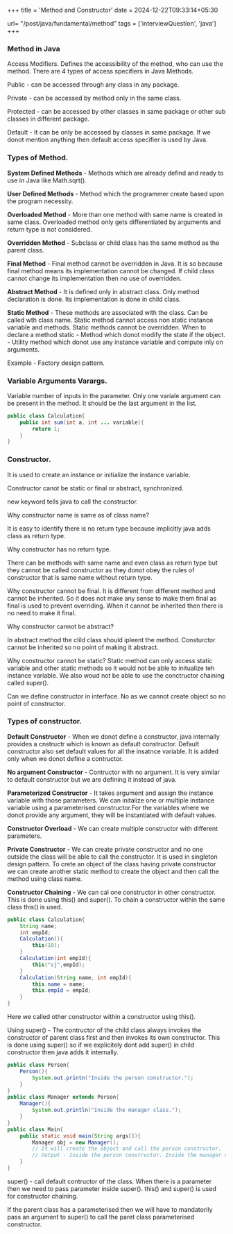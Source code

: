 +++
title = 'Method and Constructor'
date = 2024-12-22T09:33:14+05:30

url= "/post/java/fundamental/method"
tags = ['interviewQuestion', 'java']
+++
### Method in Java

Access Modifiers.
Defines the accessibility of the method, who can use the method.
There are 4 types of access specifiers in Java Methods.

Public - can be accessed through any class in any package.

Private - can be accessed by method only in the same class.

Protected - can be accessed by other classes in same package or other sub classes in different package.

Default - It can be only be accessed by classes in same package. If we donot mention anything then default access specifier is used by Java.

### Types of Method.

**System Defined Methods** - Methods which are already defind and ready to use in Java like Math.sqrt().

**User Defined Methods** - Method which the programmer create based upon the program necessity.

**Overloaded Method** - More than one method with same name is created in same class. Overloaded method only gets differentiated by arguments and return type is not considered.

**Overridden Method** - Subclass or child class has the same method as the parent class.

**Final Method** - Final method cannot be overridden in Java. It is so because final method means its implementation cannot be changed. If child class cannot change its implementation then no use of overridden.

**Abstract Method** - It is defined only in abstract class. Only method declaration is done. Its implementation is done in child class.

**Static Method** - These methods are associated with the class. Can be called wth class name. Static method cannot access non static instance variable and methods. Static methods cannot be overridden.
When to declare a method static - Method which donot modify the state if the object. - Utility method which donot use any instance variable and compute inly on arguments.

Example - Factory design pattern.

### Variable Arguments Varargs.

Variable number of inputs in the parameter.
Only one variale argument can be present in the method.
It should be the last argument in the list.

```java
public class Calculation{
    public int sum(int a, int ... variable){
        return 1;
    }
}
```

### Constructor.

It is used to create an instance or initialize the instance variable.

Constructor canot be static or final or abstract, synchronized.

new keyword tells java to call the constructor.

Why constructor name is same as of class name?

It is easy to identify there is no return type because implicitly java adds class as return type.

Why constructor has no return type.

There can be methods with same name and even class as return type but they cannot be called constructor as they donot obey the rules of constructor that is same name without return type.

Why constructor cannot be final.
It is different from different method and cannot be inherited. So it does not make any sense to make them final as final is used to prevent overriding. When it cannot be inherited then there is no need to make it final.

Why constructor cannot be abstract?

In abstract method the clild class should ipleent the method. Consturctor cannot be inherited so no point of making it abstract.

Why constructor cannot be static?
Static method can only access static variable and other static methods so it would not be able to initualize teh instance variable. We also woud not be able to use the conctructor chaining called super().

Can we define constructor in interface.
No as we cannot create object so no point of constructor.

### Types of constructor.

**Default Constructor** - When we donot define a constructor, java internally provides a cnstructr which is known as default constructor. Default constructor also set default values for all the insatnce variable. It is added only when we donot define a contructor.

**No argument Constructor** - Contructor with no argument. It is very similar to default constructor but we are defining it instead of java.

**Parameterized Constructor** - It takes argument and assign the instance variable with those parameters. We can initalize one or multiple instance variable using a parameterised constructor.For the variables where we donot provide any argument, they will be instantiated with default values.

**Constructor Overload** - We can create multiple constructor with different parameters.

**Private Constructor** - We can create private constructor and no one outside the class will be able to call the constructor. It is used in singleton design pattern. To crete an object of the class having private constructor we can create another static method to create the object and then call the method using class name.

**Constructor Chaining** - We can cal one constructor in other constructor. This is done using this() and super(). To chain a constructor within the same class this() is used.

```java
public class Calculation{
    String name;
    int empId;
    Calculation(){
        this(10);
    }
    Calculation(int empId){
        this("sj",empId);
    }
    Calculation(String name, int empId){
        this.name = name;
        this.empId = empId;
    }
}
```

Here we called other constructor within a constructor using this().

Using super() - The contructor of the child class always invokes the constructor of parent class first and then invokes its own constructor. This is done using super() so if we explicitely dont add super() in child constructor then java adds it internally.

```java
public class Person{
    Person(){
        System.out.printn("Inside the person constructor.");
    }
}
public class Manager extends Person{
    Manager(){
        System.out.println("Inside the manager class.");
    }
}
public class Main{
    public static void main(String args[]){
        Manager obj = new Manager();
        // It will create the object and call the person constructor.
        // Output - Inside the person constructor. Inside the manager class.
    }
}
```

super() - call default contructor of the class. When there is a parameter then we need to pass parameter inside super().
this() and super() is used for constructor chaining.

If the parent class has a parameterised then we will have to mandatorily pass an argument to super() to call the paret class parameterised constructor.
